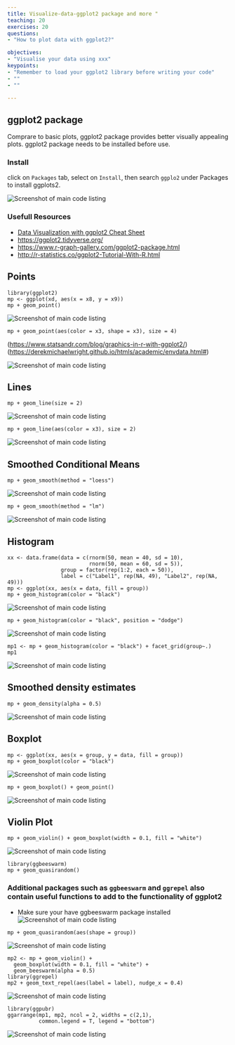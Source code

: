 ```yaml
---
title: Visualize-data-ggplot2 package and more "
teaching: 20
exercises: 20
questions:
- "How to plot data with ggplot2?"

objectives:
- "Visualise your data using xxx"
keypoints:
- "Remember to load your ggplot2 library before writing your code"
- ""
- ""

---
```


## ggplot2 package 
Comprare to basic plots, ggplot2 package provides better visually appealing plots. ggplot2 package needs to be installed before use. 
### Install
click on `Packages` tab, select on `Install`, then search `ggplo2` under Packages to install ggplots2.


![Screenshot of main code listing](../fig/Visualize-your-data-16.png)

### Usefull Resources
* [Data Visualization with ggplot2 Cheat Sheet](https://rstudio.com/wp-content/uploads/2015/03/ggplot2-cheatsheet.pdf)
* https://ggplot2.tidyverse.org/
* https://www.r-graph-gallery.com/ggplot2-package.html
* http://r-statistics.co/ggplot2-Tutorial-With-R.html

## Points
```
library(ggplot2)
mp <- ggplot(xd, aes(x = x8, y = x9))
mp + geom_point()
```
![Screenshot of main code listing](../fig/Visualize-your-data-17.png)

```
mp + geom_point(aes(color = x3, shape = x3), size = 4)
```
(https://www.statsandr.com/blog/graphics-in-r-with-ggplot2/)
(https://derekmichaelwright.github.io/htmls/academic/envdata.html#)
 
 
![Screenshot of main code listing](../fig/Visualize-your-data-18.png)

## Lines
```
mp + geom_line(size = 2)
```
![Screenshot of main code listing](../fig/Visualize-your-data-19.png)

```
mp + geom_line(aes(color = x3), size = 2)
```
![Screenshot of main code listing](../fig/Visualize-your-data-20.png)

## Smoothed Conditional Means
```
mp + geom_smooth(method = "loess")
```

![Screenshot of main code listing](../fig/Visualize-your-data-21.png)

```
mp + geom_smooth(method = "lm")
```
![Screenshot of main code listing](../fig/Visualize-your-data-22.png)

## Histogram
```
xx <- data.frame(data = c(rnorm(50, mean = 40, sd = 10),
                          rnorm(50, mean = 60, sd = 5)),
                 group = factor(rep(1:2, each = 50)),
                 label = c("Label1", rep(NA, 49), "Label2", rep(NA, 49)))
mp <- ggplot(xx, aes(x = data, fill = group))
mp + geom_histogram(color = "black")
```

![Screenshot of main code listing](../fig/Visualize-your-data-23.png)

```
mp + geom_histogram(color = "black", position = "dodge")
```
![Screenshot of main code listing](../fig/Visualize-your-data-24.png)

```
mp1 <- mp + geom_histogram(color = "black") + facet_grid(group~.)
mp1
```
![Screenshot of main code listing](../fig/Visualize-your-data-25.png)

## Smoothed density estimates
```
mp + geom_density(alpha = 0.5)
```
![Screenshot of main code listing](../fig/Visualize-your-data-26.png)

## Boxplot
```
mp <- ggplot(xx, aes(x = group, y = data, fill = group))
mp + geom_boxplot(color = "black")
```
![Screenshot of main code listing](../fig/Visualize-your-data-27.png)

```
mp + geom_boxplot() + geom_point()
```

![Screenshot of main code listing](../fig/Visualize-your-data-28.png)

## Violin Plot
```
mp + geom_violin() + geom_boxplot(width = 0.1, fill = "white")
```
![Screenshot of main code listing](../fig/Visualize-your-data-29.png)

```
library(ggbeeswarm)
mp + geom_quasirandom()
```

### Additional packages such as `ggbeeswarm` and `ggrepel` also contain useful functions to add to the functionality of ggplot2
* Make sure your have ggbeeswarm package installed 
![Screenshot of main code listing](../fig/Visualize-your-data-30.png)

```
mp + geom_quasirandom(aes(shape = group))
```
![Screenshot of main code listing](../fig/Visualize-your-data-31.png)

```
mp2 <- mp + geom_violin() + 
  geom_boxplot(width = 0.1, fill = "white") +
  geom_beeswarm(alpha = 0.5)
library(ggrepel)
mp2 + geom_text_repel(aes(label = label), nudge_x = 0.4)
```
![Screenshot of main code listing](../fig/Visualize-your-data-32.png)
```
library(ggpubr)
ggarrange(mp1, mp2, ncol = 2, widths = c(2,1),
          common.legend = T, legend = "bottom")
```
![Screenshot of main code listing](../fig/Visualize-your-data-33.png)




